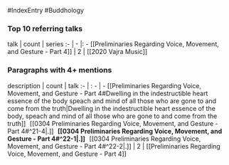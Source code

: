 #IndexEntry #Buddhology

### Top 10 referring talks
talk | count | series
:- | - |: -
[[Preliminaries Regarding Voice, Movement, and Gesture - Part 4]] | 2 | [[2020 Vajra Music]]

### Paragraphs with 4+ mentions
description | count | talk
:- | : - | -
[[Preliminaries Regarding Voice, Movement, and Gesture - Part 4#Dwelling in the indestructible heart essence of the body speach and mind of all those who are gone to and come from the truth\|Dwelling in the indestructible heart essence of the body, speach and mind of all those who are gone to and come from the truth]] &nbsp;&nbsp;[[0304 Preliminaries Regarding Voice, Movement, and Gesture - Part 4#^21-4\|.]] &nbsp; **[[0304 Preliminaries Regarding Voice, Movement, and Gesture - Part 4#^22-1\|.]]** &nbsp; [[0304 Preliminaries Regarding Voice, Movement, and Gesture - Part 4#^22-2\|.]] | 2 | [[Preliminaries Regarding Voice, Movement, and Gesture - Part 4]]

